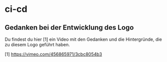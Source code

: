 # ci-cd

## Gedanken bei der Entwicklung des Logo
Du findest du hier [1] ein Video mit den Gedanken und die Hintergründe, die zu diesem Logo geführt haben.


[1] https://vimeo.com/456865971/3cbc8054b3
